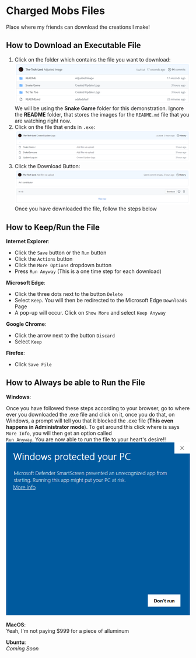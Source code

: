 # Charged Mobs Files
Place where my friends can download the creations I make!

## How to Download an Executable File

1. Click on the folder which contains the file you want to download:
![Snake Game Folder](./README/Snake-Game-Folder.png/)
We will be using the **Snake Game** folder for this demonstration. Ignore the **README** folder, that stores the images for the `README.md` file that you are watching right now.
1. Click on the file that ends in `.exe`:
![Snake Game Files](./README/Snake-Game-Files.png/)
1. Click the Download Button:
![How To Download a File](./README/How-To-Download-File.png/)
Once you have downloaded the file, follow the steps below

## How to Keep/Run the File

**Internet Explorer**:

* Click the `Save` button or the `Run` button
* Click the `Actions` button
* Click the `More Options` dropdown button
* Press `Run Anyway` (This is a one time step for each download)

**Microsoft Edge**:

* Click the three dots next to the button `Delete`
* Select `Keep`. You will then be redirected to the Microsoft Edge `Downloads` Page
* A pop-up will occur. Click on `Show More` and select `Keep Anyway`

**Google Chrome**:

* Click the arrow next to the button `Discard`
* Select `Keep`

**Firefox**:

* Click `Save File`

## How to Always be able to Run the File

**Windows**:

Once you have followed these steps according to your browser, go to where ever you downloaded the .exe file and click on it, once you do that, on Windows, a prompt will tell you that it blocked the .exe file (**This even happens in Administrator mode**). To get around this click where is says `More Info`, you will then get an option called <br /> `Run Anyway`. You are now able to run the file to your heart's desire!!
![Windows File Warning](./README/Windows-File-Warning.png)

**MacOS**: <br /> 
Yeah, I'm not paying $999 for a piece of alluminum

**Ubuntu**: <br />
*Coming Soon*
